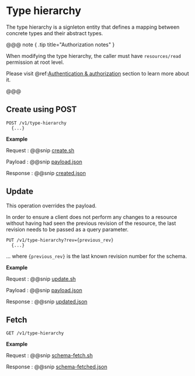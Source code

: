 # Type hierarchy

The type hierarchy is a signleton entity that defines a mapping between concrete types and their abstract types.

@@@ note { .tip title="Authorization notes" }

When modifying the type hierarchy, the caller must have `resources/read` permission at root level.

Please visit @ref:[Authentication & authorization](authentication.md) section to learn more about it.

@@@

## Create using POST

```
POST /v1/type-hierarchy
  {...}
```

**Example**

Request
:   @@snip [create.sh](assets/type-hierarchy/create.sh)

Payload
:   @@snip [payload.json](assets/type-hierarchy/payload.json)

Response
:   @@snip [created.json](assets/type-hierarchy/created.json)

## Update

This operation overrides the payload.

In order to ensure a client does not perform any changes to a resource without having had seen the previous revision of
the resource, the last revision needs to be passed as a query parameter.

```
PUT /v1/type-hierarchy?rev={previous_rev}
  {...}
```

... where `{previous_rev}` is the last known revision number for the schema.

**Example**

Request
:   @@snip [update.sh](assets/type-hierarchy/update.sh)

Payload
:   @@snip [payload.json](assets/type-hierarchy/payload.json)

Response
:   @@snip [updated.json](assets/type-hierarchy/updated.json)

## Fetch

```
GET /v1/type-hierarchy
```

**Example**

Request
:   @@snip [schema-fetch.sh](assets/type-hierarchy/fetch.sh)

Response
:   @@snip [schema-fetched.json](assets/type-hierarchy/fetched.json)